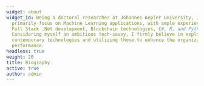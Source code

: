 ```yaml
---
widget: about
widget_id: Being a doctoral researcher at Johannes Kepler University, I
  primarily focus on Machine Learning applications, with ample experience in
  Full Stack .Net development, Blockchain technologies, C#, R, and Python.
  Considering myself an ambitious tech-savvy, I firmly believe in exploring
  contemporary technologies and utilizing those to enhance the organizational
  performance.
headless: true
weight: 20
title: Biography
active: true
author: admin
---
```

